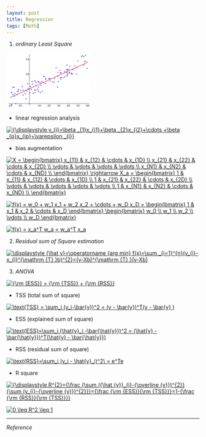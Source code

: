 ```yaml
---
layout: post
title: Regression
tags: [Math]
---
```


1. *ordinary Least Square*

![alt text](/assets/img/ols_regression.png)

- linear regression analysis

<a href="https://www.codecogs.com/eqnedit.php?latex=\inline&space;{\displaystyle&space;y_{i}=\beta&space;_{1}x_{i1}&plus;\beta&space;_{2}x_{i2}&plus;\cdots&space;&plus;\beta&space;_{p}x_{ip}&plus;\varepsilon&space;_{i}}" target="_blank"><img src="https://latex.codecogs.com/gif.latex?\inline&space;{\displaystyle&space;y_{i}=\beta&space;_{1}x_{i1}&plus;\beta&space;_{2}x_{i2}&plus;\cdots&space;&plus;\beta&space;_{p}x_{ip}&plus;\varepsilon&space;_{i}}" title="{\displaystyle y_{i}=\beta _{1}x_{i1}+\beta _{2}x_{i2}+\cdots +\beta _{p}x_{ip}+\varepsilon _{i}}" /></a>

- bias augmentation

<a href="https://www.codecogs.com/eqnedit.php?latex=\inline&space;X&space;=&space;\begin{bmatrix}&space;x_{11}&space;&&space;x_{12}&space;&&space;\cdots&space;&&space;x_{1D}&space;\\&space;x_{21}&space;&&space;x_{22}&space;&&space;\cdots&space;&&space;x_{2D}&space;\\&space;\vdots&space;&&space;\vdots&space;&&space;\vdots&space;&&space;\vdots&space;\\&space;x_{N1}&space;&&space;x_{N2}&space;&&space;\cdots&space;&&space;x_{ND}&space;\\&space;\end{bmatrix}&space;\rightarrow&space;X_a&space;=&space;\begin{bmatrix}&space;1&space;&&space;x_{11}&space;&&space;x_{12}&space;&&space;\cdots&space;&&space;x_{1D}&space;\\&space;1&space;&&space;x_{21}&space;&&space;x_{22}&space;&&space;\cdots&space;&&space;x_{2D}&space;\\&space;\vdots&space;&&space;\vdots&space;&&space;\vdots&space;&&space;\vdots&space;&&space;\vdots&space;\\&space;1&space;&&space;x_{N1}&space;&&space;x_{N2}&space;&&space;\cdots&space;&&space;x_{ND}&space;\\&space;\end{bmatrix}" target="_blank"><img src="https://latex.codecogs.com/gif.latex?\inline&space;X&space;=&space;\begin{bmatrix}&space;x_{11}&space;&&space;x_{12}&space;&&space;\cdots&space;&&space;x_{1D}&space;\\&space;x_{21}&space;&&space;x_{22}&space;&&space;\cdots&space;&&space;x_{2D}&space;\\&space;\vdots&space;&&space;\vdots&space;&&space;\vdots&space;&&space;\vdots&space;\\&space;x_{N1}&space;&&space;x_{N2}&space;&&space;\cdots&space;&&space;x_{ND}&space;\\&space;\end{bmatrix}&space;\rightarrow&space;X_a&space;=&space;\begin{bmatrix}&space;1&space;&&space;x_{11}&space;&&space;x_{12}&space;&&space;\cdots&space;&&space;x_{1D}&space;\\&space;1&space;&&space;x_{21}&space;&&space;x_{22}&space;&&space;\cdots&space;&&space;x_{2D}&space;\\&space;\vdots&space;&&space;\vdots&space;&&space;\vdots&space;&&space;\vdots&space;&&space;\vdots&space;\\&space;1&space;&&space;x_{N1}&space;&&space;x_{N2}&space;&&space;\cdots&space;&&space;x_{ND}&space;\\&space;\end{bmatrix}" title="X = \begin{bmatrix} x_{11} & x_{12} & \cdots & x_{1D} \\ x_{21} & x_{22} & \cdots & x_{2D} \\ \vdots & \vdots & \vdots & \vdots \\ x_{N1} & x_{N2} & \cdots & x_{ND} \\ \end{bmatrix} \rightarrow X_a = \begin{bmatrix} 1 & x_{11} & x_{12} & \cdots & x_{1D} \\ 1 & x_{21} & x_{22} & \cdots & x_{2D} \\ \vdots & \vdots & \vdots & \vdots & \vdots \\ 1 & x_{N1} & x_{N2} & \cdots & x_{ND} \\ \end{bmatrix}" /></a>


<a href="https://www.codecogs.com/eqnedit.php?latex=\inline&space;f(x)&space;=&space;w_0&space;&plus;&space;w_1&space;x_1&space;&plus;&space;w_2&space;x_2&space;&plus;&space;\cdots&space;&plus;&space;w_D&space;x_D&space;=&space;\begin{bmatrix}&space;1&space;&&space;x_1&space;&&space;x_2&space;&&space;\cdots&space;&&space;x_D&space;\end{bmatrix}&space;\begin{bmatrix}&space;w_0&space;\\&space;w_1&space;\\&space;w_2&space;\\&space;\vdots&space;\\&space;w_D&space;\end{bmatrix}" target="_blank"><img src="https://latex.codecogs.com/gif.latex?\inline&space;f(x)&space;=&space;w_0&space;&plus;&space;w_1&space;x_1&space;&plus;&space;w_2&space;x_2&space;&plus;&space;\cdots&space;&plus;&space;w_D&space;x_D&space;=&space;\begin{bmatrix}&space;1&space;&&space;x_1&space;&&space;x_2&space;&&space;\cdots&space;&&space;x_D&space;\end{bmatrix}&space;\begin{bmatrix}&space;w_0&space;\\&space;w_1&space;\\&space;w_2&space;\\&space;\vdots&space;\\&space;w_D&space;\end{bmatrix}" title="f(x) = w_0 + w_1 x_1 + w_2 x_2 + \cdots + w_D x_D = \begin{bmatrix} 1 & x_1 & x_2 & \cdots & x_D \end{bmatrix} \begin{bmatrix} w_0 \\ w_1 \\ w_2 \\ \vdots \\ w_D \end{bmatrix}" /></a>


<a href="https://www.codecogs.com/eqnedit.php?latex=\inline&space;f(x)&space;=&space;x_a^T&space;w_a&space;=&space;w_a^T&space;x_a" target="_blank"><img src="https://latex.codecogs.com/gif.latex?\inline&space;f(x)&space;=&space;x_a^T&space;w_a&space;=&space;w_a^T&space;x_a" title="f(x) = x_a^T w_a = w_a^T x_a" /></a>


2. *Residual sum of Square estimation*

<a href="https://www.codecogs.com/eqnedit.php?latex=\inline&space;\displaystyle&space;{\hat&space;y}=\operatorname&space;{arg&space;min}&space;f(x)=\sum&space;_{i=1}^{n}(y_{i}-x_{i}^{\mathrm&space;{T}&space;}b)^{2}=(y-Xb)^{\mathrm&space;{T}&space;}(y-Xb)" target="_blank"><img src="https://latex.codecogs.com/gif.latex?\inline&space;\displaystyle&space;{\hat&space;y}=\operatorname&space;{arg&space;min}&space;f(x)=\sum&space;_{i=1}^{n}(y_{i}-x_{i}^{\mathrm&space;{T}&space;}b)^{2}=(y-Xb)^{\mathrm&space;{T}&space;}(y-Xb)" title="\displaystyle {\hat y}=\operatorname {arg min} f(x)=\sum _{i=1}^{n}(y_{i}-x_{i}^{\mathrm {T} }b)^{2}=(y-Xb)^{\mathrm {T} }(y-Xb)" /></a>


3. *ANOVA*

<a href="https://www.codecogs.com/eqnedit.php?latex=\inline&space;{\rm&space;{ESS}}&space;=&space;{\rm&space;{TSS}}&space;&plus;&space;{\rm&space;{RSS}}" target="_blank"><img src="https://latex.codecogs.com/gif.latex?\inline&space;{\rm&space;{ESS}}&space;=&space;{\rm&space;{TSS}}&space;&plus;&space;{\rm&space;{RSS}}" title="{\rm {ESS}} = {\rm {TSS}} + {\rm {RSS}}" /></a>

- TSS (total sum of square)

<a href="https://www.codecogs.com/eqnedit.php?latex=\inline&space;\text{TSS}&space;=&space;\sum_i&space;(y_i-\bar{y})^2&space;=&space;(y&space;-&space;\bar{y})^T(y&space;-&space;\bar{y}&space;)" target="_blank"><img src="https://latex.codecogs.com/gif.latex?\inline&space;\text{TSS}&space;=&space;\sum_i&space;(y_i-\bar{y})^2&space;=&space;(y&space;-&space;\bar{y})^T(y&space;-&space;\bar{y}&space;)" title="\text{TSS} = \sum_i (y_i-\bar{y})^2 = (y - \bar{y})^T(y - \bar{y} )" /></a>

- ESS (explained sum of square)

<a href="https://www.codecogs.com/eqnedit.php?latex=\inline&space;\text{ESS}=\sum_i&space;(\hat{y}_i&space;-\bar{\hat{y}})^2&space;=&space;(\hat{y}&space;-&space;\bar{\hat{y}})^T(\hat{y}&space;-&space;\bar{\hat{y}})" target="_blank"><img src="https://latex.codecogs.com/gif.latex?\inline&space;\text{ESS}=\sum_i&space;(\hat{y}_i&space;-\bar{\hat{y}})^2&space;=&space;(\hat{y}&space;-&space;\bar{\hat{y}})^T(\hat{y}&space;-&space;\bar{\hat{y}})" title="\text{ESS}=\sum_i (\hat{y}_i -\bar{\hat{y}})^2 = (\hat{y} - \bar{\hat{y}})^T(\hat{y} - \bar{\hat{y}})" /></a>

- RSS (residual sum of square)

<a href="https://www.codecogs.com/eqnedit.php?latex=\inline&space;\text{RSS}=\sum_i&space;(y_i&space;-&space;\hat{y}_i)^2\&space;=&space;e^Te" target="_blank"><img src="https://latex.codecogs.com/gif.latex?\inline&space;\text{RSS}=\sum_i&space;(y_i&space;-&space;\hat{y}_i)^2\&space;=&space;e^Te" title="\text{RSS}=\sum_i (y_i - \hat{y}_i)^2\ = e^Te" /></a>

- R square

<a href="https://www.codecogs.com/eqnedit.php?latex=\inline&space;{\displaystyle&space;R^{2}={\frac&space;{\sum&space;({\hat&space;{y}}_{i}-{\overline&space;{y}})^{2}}{\sum&space;(y_{i}-{\overline&space;{y}})^{2}}}={\frac&space;{\rm&space;{ESS}}{\rm&space;{TSS}}}=1-{\frac&space;{\rm&space;{RSS}}{\rm&space;{TSS}}}}" target="_blank"><img src="https://latex.codecogs.com/gif.latex?\inline&space;{\displaystyle&space;R^{2}={\frac&space;{\sum&space;({\hat&space;{y}}_{i}-{\overline&space;{y}})^{2}}{\sum&space;(y_{i}-{\overline&space;{y}})^{2}}}={\frac&space;{\rm&space;{ESS}}{\rm&space;{TSS}}}=1-{\frac&space;{\rm&space;{RSS}}{\rm&space;{TSS}}}}" title="{\displaystyle R^{2}={\frac {\sum ({\hat {y}}_{i}-{\overline {y}})^{2}}{\sum (y_{i}-{\overline {y}})^{2}}}={\frac {\rm {ESS}}{\rm {TSS}}}=1-{\frac {\rm {RSS}}{\rm {TSS}}}}" /></a>

<a href="https://www.codecogs.com/eqnedit.php?latex=\inline&space;0&space;\leq&space;R^2&space;\leq&space;1" target="_blank"><img src="https://latex.codecogs.com/gif.latex?\inline&space;0&space;\leq&space;R^2&space;\leq&space;1" title="0 \leq R^2 \leq 1" /></a>

***
*Reference*
